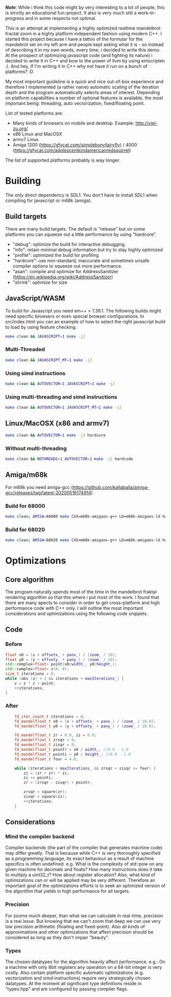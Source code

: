 ***Note***: While i think this code might by very interesting to a lot of people, this is strictly an educational fun-project. It also is very much still a work-in-progress and in some respects not optimal.

This is an attempt at implementing a highly optimized realtime mandelbrot fractal zoom in a highly platform independent fashion using modern C++. I started this project because I have a tattoo of the formular for the mandebrot set on my left arm and people kept asking what it is - so instead of describing it in my own words, every time, i decided to write this demo. At the prospect of optimizing javascript code (and fighting its nature) i decided to write it in C++ and bow to the power of llvm by using emscripten :). And hey, If I'm writing it in C++ why not have it run on a bunch of platforms? :D

My most important guideline is a quick and nice out-of-box experience and therefore I implemented (a rather naive) automatic scaling of the iteration depth and the program automatically selects areas of interest. Depending on platform capabilities a number of optional features is available, the most important being: threading, auto vectorization, fixed/floating point.

List of tested platforms are:
- Many kinds of browsers on mobile and desktop. Example: http://viel-zu.org/
- x86 Linux and MacOSX
- armv7 Linux
- Amiga 1200 (https://gfycat.com/simplebonyfairyfly) / 4000 (https://gfycat.com/adolescentkindamericanredsquirrel)

The list of supported platforms probably is way longer.

# Building

The only direct dependency is SDL1. You don't have to install SDL1 when compiling for javascript or m68k (amiga).

## Build targets

There are many build targets. The default is "release" but on some platforms you can squeeze out a little performance by using "hardcore".

* "debug": optimize the build for interactive debugging.
* "info": retain minimal debug information but try to stay highly optimized
* "profile": optimized the build for profiling
* "hardcore": use non-standard, inaccurate and sometimes unsafe compiler options to squeeze out more performance.
* "asan": compile and optimize for AddressSanitizer (https://en.wikipedia.org/wiki/AddressSanitizer)
* "shrink": optimize for size

## JavaScript/WASM
To build for Javascript you need em++ > 1.39.1. The following builds might need specific browsers or even special browser configurations. In src/index.html you can an example of how to select the right javascript build to load by using feature checking.
```bash
make clean && JAVASCRIPT=1 make -j2
```
### Multi-Threaded 
```bash
make clean && JAVASCRIPT_MT=1 make -j2
```
### Using simd instructions
```bash
make clean && AUTOVECTOR=1 JAVASCRIPT=1 make -j2
```
### Using multi-threading and simd instructions
```bash
make clean && AUTOVECTOR=1 JAVASCRIPT_MT=1 make -j2
```
## Linux/MacOSX (x86 and armv7)
```bash
make clean && AUTOVECTOR=1 make -j2 hardcore
```
### Without multi-threading
```bash
make clean && NOTHREADS=1 AUTOVECTOR=1 make -j2 hardcode
```
## Amiga/m68k

For m68k you need amiga-gcc (https://github.com/kallaballa/amiga-gcc/releases/tag/latest-20200516174914).

### Build for 68000
```bash
make clean; AMIGA=68000 make CXX=m68k-amigaos-g++ LD=m68k-amigaos-ld hardcore
```

### Build for 68020
```bash
make clean; AMIGA=68020 make CXX=m68k-amigaos-g++ LD=m68k-amigaos-ld hardcore
```
# Optimizations

## Core algorithm

The program naturally spends most of the time in the mandelbrot fraktal rendering algorithm so that this where i put most of the work.
I found that there are many apects to consider in order to get cross-platform and high performance code with C++ only. I will outline the most important considerations and optimizations using the following code snippets.

## Code

### Before
```C++
float x0 = (x + offsetx_ + panx_) / (zoom_ / 10);
float y0 = (y + offsety_ + pany_) / (zoom_ / 10);
std::complex<float> point(x0/width_, y0/height_);
std::complex<float> z(0, 0);
size_t iterations = 0;
while (abs (z) < 2 && iterations < maxIterations_) {
    z = z * z + point;
    ++iterations;
}
```

### After
```C++
	fd_iter_count_t iterations = 0;
	fd_mandelfloat_t x0 = (x + offsetx_ + panx_) / (zoom_ / 10.0);
	fd_mandelfloat_t y0 = (y + offsety_ + pany_) / (zoom_ / 10.0);

	fd_mandelfloat_t zr = 0.0, zi = 0.0;
	fd_mandelfloat_t zrsqr = 0;
	fd_mandelfloat_t zisqr = 0;
	fd_mandelfloat_t pointr = x0 / width_; //0.0 - 1.0
	fd_mandelfloat_t pointi = y0 / height_; //0.0 - 1.0
	fd_mandelfloat_t four = 4.0;

	while (iterations < maxIterations_ && zrsqr + zisqr <= four) {
		zi = (zr + zr) * zi;
		zi += pointi;
		zr = (zrsqr - zisqr) + pointr;

		zrsqr = square(zr);
		zisqr = square(zi);
		++iterations;
	}
```
## Considerations
### Mind the compiler backend
Compiler backends (the part of the compiler that generates machine code) may differ greatly. That is because while C++ is very thoroughly specified as a programming language, its exact behaviour as a result of machine specifics is often undefined. e.g. What is the complexity of std::pow on any given machine for decimals and floats? How many instructions does it take to multiply a uint32_t? How about register allocation?
Also, what kind of optimizations can or will be applied may be very different. Therefore an important goal of the optimizations efforts is to seek an optimized version of the algorithm that yields in high performance for all targets.

### Precision
For zooms much deeper, than what we can calculate in real-time, precision is a real issue. But knowing that we can't zoom that deep we can use very low precision arithmetic (floating and fixed-point). Also all kinds of approximations and other optimizations that affect precision should be considered as long as they don't impair "beauty".

### Types
The chosen datatypes for the algorithm heavily affect performance. e.g.: On a machine with only 8bit registers any operation on a 64-bit integer is very costly. Also certain platform specific automatic optimizations (e.g. vectorization and simd instructions) require very strategically chosen datatypes. At the moment all significant type definitions reside in "types.hpp" and are configured by passing compiler flags.
